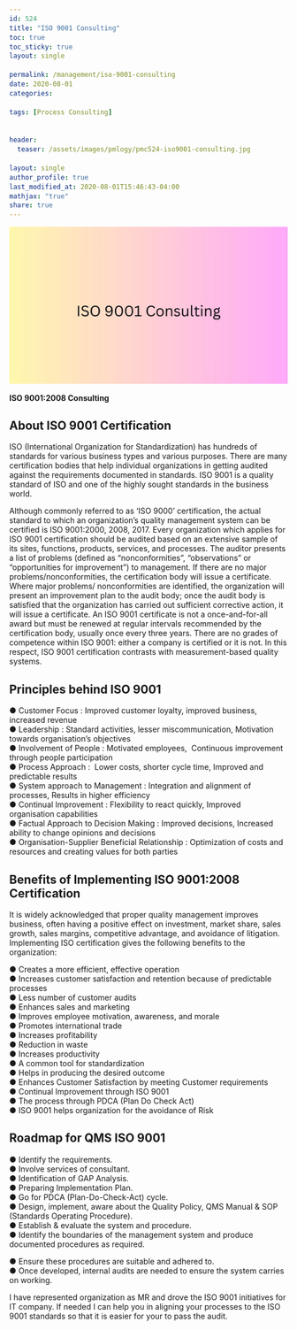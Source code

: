 ```yaml
---
id: 524    
title: "ISO 9001 Consulting"
toc: true
toc_sticky: true
layout: single

permalink: /management/iso-9001-consulting
date: 2020-08-01
categories:

tags: [Process Consulting]


header:
  teaser: /assets/images/pmlogy/pmc524-iso9001-consulting.jpg

layout: single
author_profile: true
last_modified_at: 2020-08-01T15:46:43-04:00
mathjax: "true"
share: true
---
```


![Iso9001 Consulting](/assets/images/pmlogy/pmc524-iso9001-consulting.jpg)

**ISO 9001:2008 Consulting**

## About ISO 9001 Certification

ISO (International Organization for Standardization) has hundreds of standards for various business types and various purposes. There are many certification bodies that help individual organizations in getting audited against the requirements documented in standards. ISO 9001 is a quality standard of ISO and one of the highly sought standards in the business world.

Although commonly referred to as ‘ISO 9000’ certification, the actual standard to which an organization’s quality management system can be certified is ISO 9001:2000, 2008, 2017. Every organization which applies for ISO 9001 certification should be audited based on an extensive sample of its sites, functions, products, services, and processes. The auditor presents a list of problems (defined as “nonconformities”, “observations” or “opportunities for improvement”) to management. If there are no major problems/nonconformities, the certification body will issue a certificate. Where major problems/ nonconformities are identified, the organization will present an improvement plan to the audit body; once the audit body is satisfied that the organization has carried out sufficient corrective action, it will issue a certificate. An ISO 9001 certificate is not a once-and-for-all award but must be renewed at regular intervals recommended by the certification body, usually once every three years. There are no grades of competence within ISO 9001: either a company is certified or it is not. In this respect, ISO 9001 certification contrasts with measurement-based quality systems. 

## Principles behind ISO 9001

● Customer Focus : Improved customer loyalty, improved business, increased revenue  
● Leadership : Standard activities, lesser miscommunication, Motivation towards organisation’s objectives  
● Involvement of People : Motivated employees,  Continuous improvement through people participation  
● Process Approach :  Lower costs, shorter cycle time, Improved and predictable results  
● System approach to Management : Integration and alignment of processes, Results in higher efficiency  
● Continual Improvement : Flexibility to react quickly, Improved organisation capabilities  
● Factual Approach to Decision Making : Improved decisions, Increased ability to change opinions and decisions  
● Organisation-Supplier Beneficial Relationship : Optimization of costs and resources and creating values for both parties

## Benefits of Implementing ISO 9001:2008 Certification

It is widely acknowledged that proper quality management improves business, often having a positive effect on investment, market share, sales growth, sales margins, competitive advantage, and avoidance of litigation. Implementing ISO certification gives the following benefits to the organization:

● Creates a more efficient, effective operation  
● Increases customer satisfaction and retention because of predictable processes  
● Less number of customer audits  
● Enhances sales and marketing  
● Improves employee motivation, awareness, and morale  
● Promotes international trade  
● Increases profitability  
● Reduction in waste  
● Increases productivity  
● A common tool for standardization  
● Helps in producing the desired outcome  
● Enhances Customer Satisfaction by meeting Customer requirements  
● Continual Improvement through ISO 9001  
● The process through PDCA (Plan Do Check Act)  
● ISO 9001 helps organization for the avoidance of Risk

## **Roadmap for QMS ISO 9001**

● Identify the requirements.  
● Involve services of consultant.  
● Identification of GAP Analysis.  
● Preparing Implementation Plan.  
● Go for PDCA (Plan-Do-Check-Act) cycle.  
● Design, implement, aware about the Quality Policy, QMS Manual & SOP (Standards Operating Procedure).  
● Establish & evaluate the system and procedure.  
● Identify the boundaries of the management system and produce documented procedures as required.

● Ensure these procedures are suitable and adhered to.  
● Once developed, internal audits are needed to ensure the system carries on working.

I have represented organization as MR and drove the ISO 9001 initiatives for IT company. If needed I can help you in aligning your processes to the ISO 9001 standards so that it is easier for your to pass the audit.